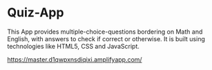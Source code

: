 # Quiz-App
This App provides multiple-choice-questions bordering on Math and English, with answers to check if correct or otherwise. It is built using technologies like HTML5, CSS and JavaScript.

https://master.d1qwpxnsdiqixi.amplifyapp.com/
